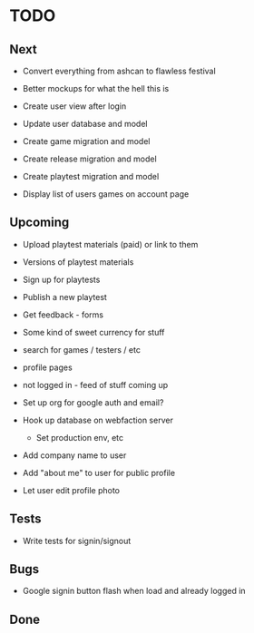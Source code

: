 
# TODO

## Next

* Convert everything from ashcan to flawless festival
* Better mockups for what the hell this is

* Create user view after login
* Update user database and model
* Create game migration and model
* Create release migration and model
* Create playtest migration and model

* Display list of users games on account page

## Upcoming

* Upload playtest materials (paid) or link to them
* Versions of playtest materials
* Sign up for playtests
* Publish a new playtest
* Get feedback - forms
* Some kind of sweet currency for stuff
* search for games / testers / etc
* profile pages
* not logged in - feed of stuff coming up

* Set up org for google auth and email?
* Hook up database on webfaction server
  * Set production env, etc
* Add company name to user
* Add "about me" to user for public profile
* Let user edit profile photo

## Tests

* Write tests for signin/signout

## Bugs

* Google signin button flash when load and already logged in

## Done
